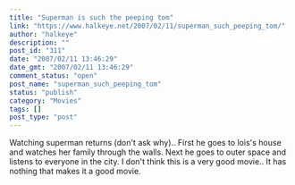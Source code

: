 ```yaml
---
title: "Superman is such the peeping tom"
link: "https://www.halkeye.net/2007/02/11/superman_such_peeping_tom/"
author: "halkeye"
description: ""
post_id: "311"
date: "2007/02/11 13:46:29"
date_gmt: "2007/02/11 13:46:29"
comment_status: "open"
post_name: "superman_such_peeping_tom"
status: "publish"
category: "Movies"
tags: []
post_type: "post"
---
```


Watching superman returns (don't ask why).. First he goes to lois's house and watches her family through the walls. Next he goes to outer space and listens to everyone in the city. I don't think this is a very good movie.. It has nothing that makes it a good movie.